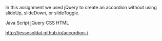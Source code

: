 In this assignment we used jQuery to create an accordion without using slideUp, slideDown, or slideToggle. 

Java Script
jQuery
CSS
HTML

http://jessesoldat.github.io/accordion-/
